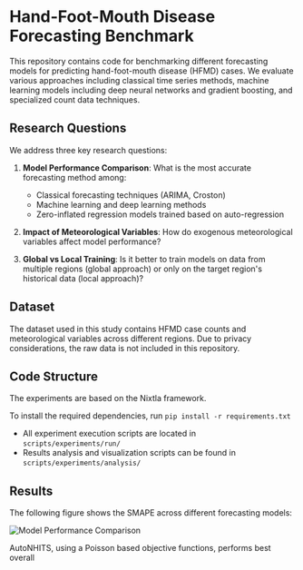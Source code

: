 # Hand-Foot-Mouth Disease Forecasting Benchmark

This repository contains code for benchmarking different forecasting models for predicting hand-foot-mouth disease (HFMD) cases. We evaluate various approaches including classical time series methods, machine learning models including deep neural networks and gradient boosting, and specialized count data techniques.

## Research Questions

We address three key research questions:

1. **Model Performance Comparison**: What is the most accurate forecasting method among:
   - Classical forecasting techniques (ARIMA, Croston)
   - Machine learning and deep learning methods
   - Zero-inflated regression models trained based on auto-regression

2. **Impact of Meteorological Variables**: How do exogenous meteorological variables affect model performance?

3. **Global vs Local Training**: Is it better to train models on data from multiple regions (global approach) or only on the target region's historical data (local approach)?

## Dataset

The dataset used in this study contains HFMD case counts and meteorological variables across different regions. Due to privacy considerations, the raw data is not included in this repository.

## Code Structure

The experiments are based on the Nixtla framework.

To install the required dependencies, run `pip install -r requirements.txt` 


- All experiment execution scripts are located in `scripts/experiments/run/`
- Results analysis and visualization scripts can be found in `scripts/experiments/analysis/`



## Results

The following figure shows the SMAPE across different forecasting models:

![Model Performance Comparison](assets/outputs/results_main.png)

AutoNHITS, using a Poisson based objective functions, performs best overall

